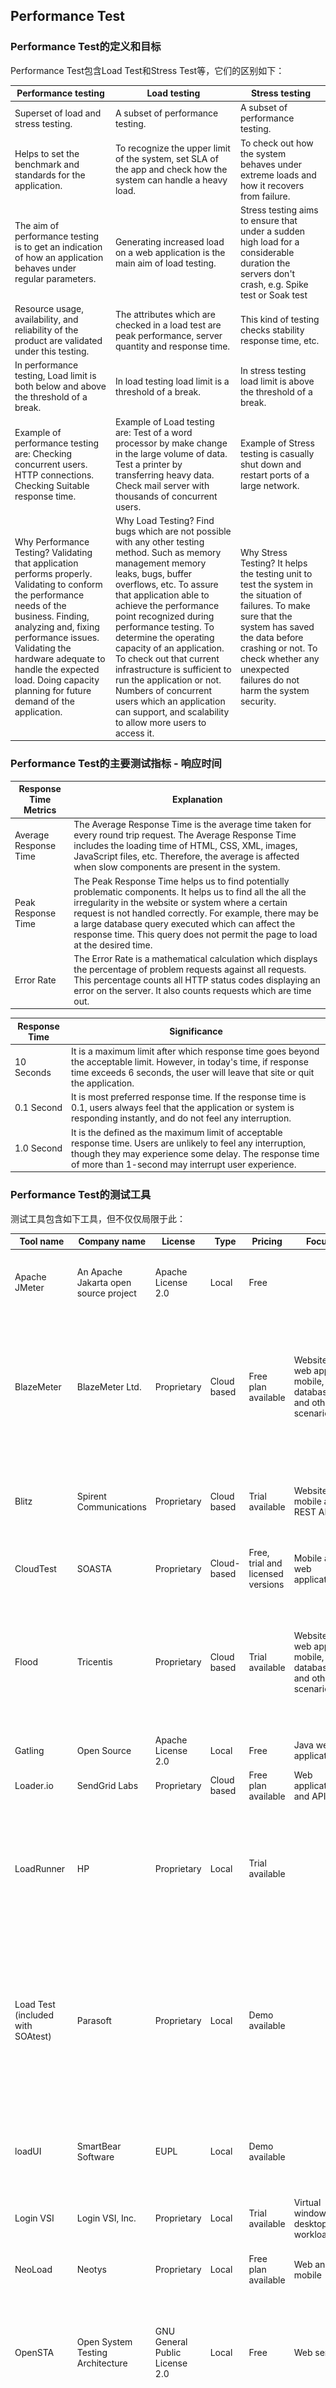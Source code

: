 ## Performance Test

### Performance Test的定义和目标

Performance Test包含Load Test和Stress Test等，它们的区别如下：

| Performance testing                                                                                                                                                                                                                                                                                                      | Load testing                                                                                                                                                                                                                                                                                                                                                                                                                                                                                                                     | Stress testing                                                                                                                                                                                                                                      |
|--------------------------------------------------------------------------------------------------------------------------------------------------------------------------------------------------------------------------------------------------------------------------------------------------------------------------|----------------------------------------------------------------------------------------------------------------------------------------------------------------------------------------------------------------------------------------------------------------------------------------------------------------------------------------------------------------------------------------------------------------------------------------------------------------------------------------------------------------------------------|-----------------------------------------------------------------------------------------------------------------------------------------------------------------------------------------------------------------------------------------------------|
| Superset of load and stress testing.                                                                                                                                                                                                                                                                                     | A subset of performance testing.                                                                                                                                                                                                                                                                                                                                                                                                                                                                                                 | A subset of performance testing.                                                                                                                                                                                                                    |
| Helps to set the benchmark and standards for the application.                                                                                                                                                                                                                                                            | To recognize the upper limit of the system, set SLA of the app and check how the system can handle a heavy load.                                                                                                                                                                                                                                                                                                                                                                                                                 | To check out how the system behaves under extreme loads and how it recovers from failure.                                                                                                                                                           |
| The aim of performance testing is to get an indication of how an application behaves under regular parameters.                                                                                                                                                                                                           | Generating increased load on a web application is the main aim of load testing.                                                                                                                                                                                                                                                                                                                                                                                                                                                  | Stress testing aims to ensure that under a sudden high load for a considerable duration the servers don't crash, e.g. Spike test or Soak test                                                                                                       |
| Resource usage, availability, and reliability of the product are validated under this testing.                                                                                                                                                                                                                           | The attributes which are checked in a load test are peak performance, server quantity and response time.                                                                                                                                                                                                                                                                                                                                                                                                                         | This kind of testing checks stability response time, etc.                                                                                                                                                                                           |
| In performance testing, Load limit is both below and above the threshold of a break.                                                                                                                                                                                                                                     | In load testing load limit is a threshold of a break.                                                                                                                                                                                                                                                                                                                                                                                                                                                                            | In stress testing load limit is above the threshold of a break.                                                                                                                                                                                     |
| Example of performance testing are:   Checking concurrent users.  HTTP connections.  Checking Suitable response time.                                                                                                                                                                                                    | Example of Load testing are:  Test of a word processor by make change in the large volume of data.  Test a printer by transferring heavy data.  Check mail server with thousands of concurrent users.                                                                                                                                                                                                                                                                                                                            | Example of Stress testing is casually shut down and restart ports of a large network.                                                                                                                                                               |
| Why Performance Testing?  Validating that application performs properly.  Validating to conform the performance needs of the business.  Finding, analyzing and, fixing performance issues.  Validating the hardware adequate to handle the expected load.  Doing capacity planning for future demand of the application. | Why Load Testing?  Find bugs which are not possible with any other testing method. Such as memory management memory leaks, bugs, buffer overflows, etc.  To assure that application able to achieve the performance point recognized during performance testing.  To determine the operating capacity of an application.  To check out that current infrastructure is sufficient to run the application or not.  Numbers of concurrent users which an application can support, and scalability to allow more users to access it. | Why Stress Testing?  It helps the testing unit to test the system in the situation of failures.  To make sure that the system has saved the data before crashing or not.  To check whether any unexpected failures do not harm the system security. |

### Performance Test的主要测试指标 - 响应时间

| Response Time Metrics | Explanation                                                                                                                                                                                                                                                                                                                                                            |
|-----------------------|------------------------------------------------------------------------------------------------------------------------------------------------------------------------------------------------------------------------------------------------------------------------------------------------------------------------------------------------------------------------|
| Average Response Time | The Average Response Time is the average time taken for every round trip request. The Average Response Time includes the loading time of HTML, CSS, XML, images, JavaScript files, etc. Therefore, the average is affected when slow components are present in the system.                                                                                             |
| Peak Response Time    | The Peak Response Time helps us to find potentially problematic components. It helps us to find all the all the irregularity in the website or system where a certain request is not handled correctly. For example, there may be a large database query executed which can affect the response time. This query does not permit the page to load at the desired time. |
| Error Rate            | The Error Rate is a mathematical calculation which displays the percentage of problem requests against all requests. This percentage counts all HTTP status codes displaying an error on the server. It also counts requests which are time out.                                                                                                                       |

| Response Time | Significance                                                                                                                                                                                                                   |
|---------------|--------------------------------------------------------------------------------------------------------------------------------------------------------------------------------------------------------------------------------|
| 10 Seconds    | It is a maximum limit after which response time goes beyond the acceptable limit. However, in today's time, if response time exceeds 6 seconds, the user will leave that site or quit the application.                         |
| 0.1 Second    | It is most preferred response time. If the response time is 0.1, users always feel that the application or system is responding instantly, and do not feel any interruption.                                                   |
| 1.0 Second    | It is the defined as the maximum limit of acceptable response time. Users are unlikely to feel any interruption, though they may experience some delay. The response time of more than 1-second may interrupt user experience. |

### Performance Test的测试工具

测试工具包含如下工具，但不仅仅局限于此：

| Tool name                         | Company name                          | License                        | Type        | Pricing                           | Focus                                                  | Notes                                                                                                                                                                                                     |
|-----------------------------------|---------------------------------------|--------------------------------|-------------|-----------------------------------|--------------------------------------------------------|-----------------------------------------------------------------------------------------------------------------------------------------------------------------------------------------------------------|
| Apache JMeter                     | An Apache Jakarta open source project | Apache License 2.0             | Local       | Free                              |                                                        | Java desktop application for load testing and performance measurement.                                                                                                                                    |
| BlazeMeter                        | BlazeMeter Ltd.                       | Proprietary                    | Cloud based | Free plan available               | Website, web app, mobile, database and other scenarios | Scalable load up to 200,000 concurrent simulated browser users from across eight geographical locations. Can also be used for integration and functional testing.                                         |
| Blitz                             | Spirent Communications                | Proprietary                    | Cloud based | Trial available                   | Websites, mobile and REST APIs                         | It allows to simulate up to 50,000 simultaneous virtual users from different worldwide locations.                                                                                                         |
| CloudTest                         | SOASTA                                | Proprietary                    | Cloud-based | Free, trial and licensed versions | Mobile and web applications                            |                                                                                                                                                                                                           |
| Flood                             | Tricentis                             | Proprietary                    | Cloud based | Trial available                   | Website, web app, mobile, database and other scenarios | Scalable load up to millions of concurrent users from across 14 geographical locations. Pricing is based on infrastructure used, not tests or virtual users. [5] [6]                                      |
| Gatling                           | Open Source                           | Apache License 2.0             | Local       | Free                              | Java web applications                                  | Portable HTML reports.                                                                                                                                                                                    |
| Loader.io                         | SendGrid Labs                         | Proprietary                    | Cloud based | Free plan available               | Web applications and API                               |                                                                                                                                                                                                           |
| LoadRunner                        | HP                                    | Proprietary                    | Local       | Trial available                   |                                                        | Primarily used for executing large numbers of tests (or a large number of virtual users) concurrently. Can be used for unit and integration testing as well.                                              |
| Load Test (included with SOAtest) | Parasoft                              | Proprietary                    | Local       | Demo available                    |                                                        | Performance testing tool that verifies functionality and performance under load. Supports SOAtest tests, JUnits, lightweight socket-based components. Detects concurrency issues.                         |
| loadUI                            | SmartBear Software                    | EUPL                           | Local       | Demo available                    |                                                        | Cross-platform load testing tool, targeted mainly at web services. Integrates with soapUI.                                                                                                                |
| Login VSI                         | Login VSI, Inc.                       | Proprietary                    | Local       | Trial available                   | Virtual windows desktops workloads                     |                                                                                                                                                                                                           |
| NeoLoad                           | Neotys                                | Proprietary                    | Local       | Free plan available               | Web and mobile                                         | Load can be generated from local agents or from the cloud.                                                                                                                                                |
| OpenSTA                           | Open System Testing Architecture      | GNU General Public License 2.0 | Local       | Free                              | Web server                                             | Utilizes a distributed software architecture based on CORBA. OpenSTA binaries available for Windows.                                                                                                      |
| Rational Performance Tester       | IBM                                   | Proprietary                    | Local       | Trial available                   |                                                        | Eclipse based large scale performance testing tool primarily used for executing large volume performance tests to measure system response time for server based applications.                             |
| Siege                             | Open source                           | Open source GPLv3 or later     | Local       | Free                              | Web servers                                            | Supports basic authentication, cookies, HTTP, HTTPS and FTP protocols.                                                                                                                                    |
| Silk Performer                    | Borland                               | Proprietary                    | Local       | Trial available                   |                                                        | Application performance tool with cloud and local virtual agents. Supports most protocols and applications. Licensed.                                                                                     |
| Test Studio                       | Telerik                               | Proprietary                    | Local       | Trial available                   |                                                        | Assess how website would perform if visited by a large number of users at the same time.                                                                                                                  |
| Visual Studio Enterprise edition  | Microsoft                             | Proprietary                    | Local       | Trial available                   |                                                        | Visual Studio Enterprise edition includes a load test tool which enables a developer to execute a variety of tests (web, unit etc...) with a combination of configurations to simulate real user load.[7] |
| WebLOAD                           | RadView                               | Proprietary                    | Local       | Free plan available               | Web and Mobile applications and API                    | Load testing tool for web and mobile applications including Web Dashboard for performance test analysis. Used for large-scale loads which can be generated also from the cloud. Licensed.                 |

### 几个例子

Load Test：如下，测试持续累加的用户并发量对Response Time的影响。
![load-test](./pix/load-test.png)

Spike Test 和 Soak Test：如下，测试高峰期或长时间持续高并发的场景，及过后的恢复。
![spike-test](./pix/spike-test.png)